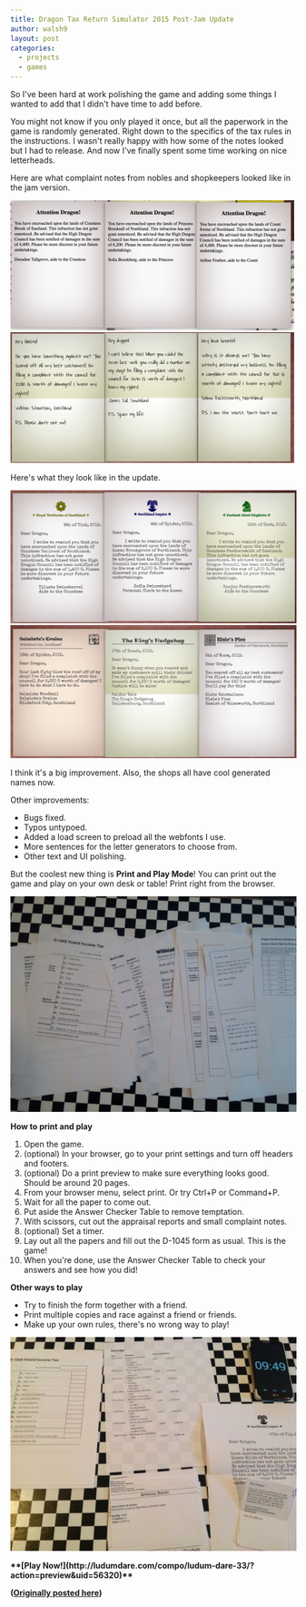 ```yaml
---
title: Dragon Tax Return Simulator 2015 Post-Jam Update
author: walsh9
layout: post
categories:
  - projects
  - games
---
```

So I've been hard at work polishing the game and adding some things I wanted to add that I didn't have time to add before.

You might not know if you only played it once, but all the paperwork in the game is randomly generated. Right down to the specifics of the tax rules in the instructions. I wasn't really happy with how some of the notes looked but I had to release. And now I've finally spent some time working on nice letterheads.

Here are what complaint notes from nobles and shopkeepers looked like in the jam version.

![Old Noble Complaint Notes](/i/Screen-Shot-2015-08-27-at-1.03.40-AM.png)
![Old Shopkeeper Complaint Notes](/i/2015-08-28_20-34-15.png)

Here's what they look like in the update.

![New Noble Complaint Notes](/i/2015-08-28_20-36-01-550x255.png)
![New Shopkeeper Complaint Notes](/i/2015-08-28_20-36-53-550x256.png)

I think it's a big improvement. Also, the shops all have cool generated names now.

Other improvements:

- Bugs fixed.
- Typos untypoed.
- Added a load screen to preload all the webfonts I use.
- More sentences for the letter generators to choose from.
- Other text and UI polishing.

But the coolest new thing is **Print and Play Mode**! You can print out the game and play on your own desk or table! Print right from the browser.

![Print and Play](/i/IMG_20150828_183730-550x413.jpg)

**How to print and play**

1. Open the game.
2. (optional) In your browser, go to your print settings and turn off headers and footers.
3. (optional) Do a print preview to make sure everything looks good. Should be around 20 pages.
4. From your browser menu, select print. Or try Ctrl+P or Command+P.
5. Wait for all the paper to come out.
6. Put aside the Answer Checker Table to remove temptation.
7. With scissors, cut out the appraisal reports and small complaint notes.
8. (optional) Set a timer.
9. Lay out all the papers and fill out the D-1045 form as usual. This is the game!
10. When you're done, use the Answer Checker Table to check your answers and see how you did!

**Other ways to play**

- Try to finish the form together with a friend.
- Print multiple copies and race against a friend or friends.
- Make up your own rules, there's no wrong way to play!

![Print and Play](/i/2015-08-28-19.02.11-550x411.jpg)

<strong>
**[Play Now!](http://ludumdare.com/compo/ludum-dare-33/?action=preview&amp;uid=56320)**

([Originally posted here](http://ludumdare.com/compo/2015/08/28/dragon-tax-simulator-2015-post-jam-update/))
